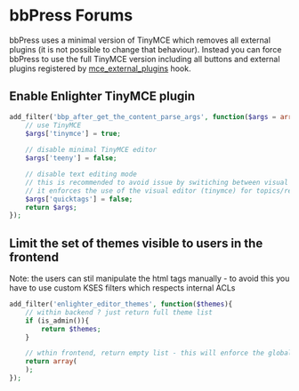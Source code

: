 bbPress Forums
=====================================

bbPress uses a minimal version of TinyMCE which removes all external plugins (it is not possible to change that behaviour). Instead you can force bbPress to use the full TinyMCE version including all buttons and external plugins registered by [mce_external_plugins](https://codex.wordpress.org/Plugin_API/Filter_Reference/mce_external_plugins) hook.

Enable Enlighter TinyMCE plugin
----------------------------------------

```php
add_filter('bbp_after_get_the_content_parse_args', function($args = array()){
    // use TinyMCE
    $args['tinymce'] = true;
    
    // disable minimal TinyMCE editor
    $args['teeny'] = false;

    // disable text editing mode
    // this is recommended to avoid issue by switiching between visual <> text mode
    // it enforces the use of the visual editor (tinymce) for topics/replies
    $args['quicktags'] = false;
    return $args;
});
```

Limit the set of themes visible to users in the frontend
----------------------------------------------------------------

Note: the users can stil manipulate the html tags manually - to avoid this you have to use custom KSES filters which respects internal ACLs

```php
add_filter('enlighter_editor_themes', function($themes){
    // within backend ? just return full theme list
    if (is_admin()){
        return $themes;
    }

    // wthin frontend, return empty list - this will enforce the global standard theme for TinyMCE
    return array(
    );
});
```
